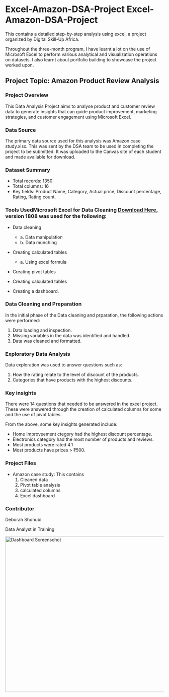 # Excel-Amazon-DSA-Project Excel- Amazon-DSA-Project
This contains a detailed step-by-step analysis using excel, a project organized by Digital Skill-Up Africa.  

Throughout the three-month program, I have learnt a lot on the use of Microsoft Excel to perform various analytical and visualization operations on datasets. 
I also learnt about portfolio building to showcase the project worked upon.

## Project Topic: Amazon Product Review Analysis

### Project Overview
This Data Analysis Project aims to analyse product and customer review data to generate insights that 
can guide product improvement, marketing strategies, and customer engagement using Microsoft Excel.

### Data Source
The primary data source used for this analysis was Amazon case study.xlsx. This was sent by the DSA team to be used in completing 
the project to be submitted. It was uploaded to the Canvas site of each student and made available for download.

### Dataset Summary
- Total records: 1350
- Total columns: 16
- Key fields: Product Name, Category, Actual price, Discount percentage, Rating, Rating count.


### Tools UsedMicrosoft Excel for Data Cleaning [Download Here](https://www.microsoft.com), version 1808 was used for the following:

- Data cleaning
    - a. Data manipulation
    - b. Data munching

- Creating calculated tables
    - a. Using excel formula
- Creating pivot tables
- Creating calculated tables
- Creating a dashboard.

### Data Cleaning and Preparation
In the initial phase of the Data cleaning and prparation, the following actions were performed:
  1. Data loading and inspection.
  2. Missing variables in the data was identified and handled.
  3. Data was cleaned and formatted.

### Exploratory Data Analysis
Data exploration was used to answer questions such as:
  1. How the rating relate to the level of discount of the products.
  2. Categories that have products with the highest discounts.

### Key insights
There were 14 questions that needed to be answered in the excel project. These were answered through the creation 
of calculated columns for some and the use of pivot tables.

From the above, some key insights generated include:
  - Home Improveement ctegory had the highest discount percentage.
  - Electronics category had the most number of products and reviews.
  - Most products were rated 4.1
  - Most products have prices > ₹500.

### Project Files

- Amazon case study: This contains
    1. Cleaned data
    2. Pivot table analysis
    3. calculated columns
    4. Excel dashboard
 
### Contributor
Deborah Shonubi

Data Analyst in Training


<img width="818" height="495" alt="Dashboard Screenschot" src="https://github.com/user-attachments/assets/f90bf994-4aa3-4d5d-a6de-e77aa64da3ed" />



